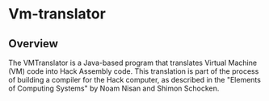 # Vm-translator
## Overview 
The VMTranslator is a Java-based program that translates Virtual Machine (VM) code into Hack Assembly code. This translation is part of the process of building a compiler for the Hack computer, as described in the "Elements of Computing Systems" by Noam Nisan and Shimon Schocken.
